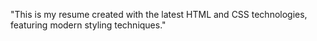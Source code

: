 "This is my resume created with the latest HTML and CSS technologies, featuring modern styling techniques."
